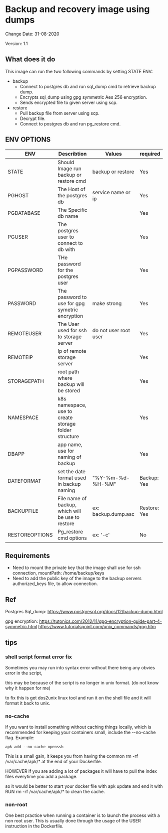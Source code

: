 # Backup and recovery image using dumps

Change Date: 31-08-2020

Version: 1.1

## What does it do

This image can run the two following commands by setting STATE ENV:

- backup
  - Connect to postgres db and run sql_dump cmd to retrieve backup dump.
  - Encrypts sql_dump using gpg symmetric Aes 256 encryption.
  - Sends encrypted file to given server using scp.
- restore
  - Pull backup file from server using scp.
  - Decrypt file.
  - Connect to postgres db and run pg_restore cmd.

## ENV OPTIONS

|ENV        |Describtion                                    |Values             | required |
| ----      | --------                                      | ------            | -----   |
| STATE     | Should Image run backup or restore cmd        | backup or restore | Yes     |
| PGHOST    | The Host of the postgres db                   | service name or ip| Yes     |
| PGDATABASE| The Specific db name                          |                   | Yes     |
| PGUSER    | The postgres user to connect to db with       |                   | Yes     |
| PGPASSWORD| THe password for the postgres user            |                   | Yes     |
| PASSWORD  | The password to use for gpg symetric encryption | make strong     | Yes     |
| REMOTEUSER| The User used for ssh to storage server       | do not user root user | Yes   |
| REMOTEIP  | Ip of remote storage server                   |                   | Yes     |
| STORAGEPATH | root path where backup will be stored       |                   | Yes     |
| NAMESPACE | k8s namespace, use to create storage folder structure |                   | Yes     |
| DBAPP     | app name, use for naming of backup            |                   | Yes     |
| DATEFORMAT| set the date format used in backup naming     | "%Y-%m-%d-%H-%M"  | Backup: Yes |
| BACKUPFILE| File name of backup, which will be use to restore | ex: backup.dump.asc | Restore: Yes |
| RESTOREOPTIONS | Pg_restore cmd options                   | ex: '-c'          | No      |

## Requirements

- Need to mount the private key that the image shall use for ssh connection, mountPath: /home/backup/keys
- Need to add the public key of the image to the backup servers authorized_keys file, to allow connection.

## Ref

Postgres Sql_dump:      https://www.postgresql.org/docs/12/backup-dump.html

gpg encryption:         https://tutonics.com/2012/11/gpg-encryption-guide-part-4-symmetric.html
                            https://www.tutorialspoint.com/unix_commands/gpg.htm

## tips

### shell script format error fix

Sometimes you may run into syntax error without there being any obvies error in the script, 

this may be because of the script is no longer in unix format. (do not know why it happen for me)

to fix this is get dos2unix linux tool and run it on the shell file and it will format it back to unix.

### no-cache

If you want to install something without caching things locally, which is recommended for keeping your containers small, include the --no-cache flag. Example:

    apk add --no-cache openssh

This is a small gain, it keeps you from having the common rm -rf /var/cache/apk/* at the end of your Dockerfile.

HOWEVER if you are adding a lot of packages it will have to pull the index files everytime you add a package.

so it would be better to start your docker file with apk update and end it with RUN rm -rf /var/cache/apk/* to clean the cache.

### non-root

One best practice when running a container is to launch the process with a non root user. This is usually done through the usage of the USER instruction in the Dockerfile.
